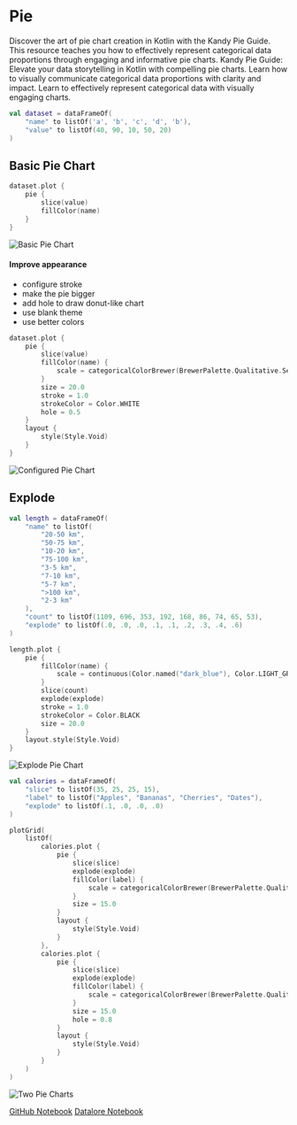 # Pie

<show-structure for="chapter,procedure" depth="2"></show-structure>

<web-summary>
Discover the art of pie chart creation in Kotlin with the Kandy Pie Guide.
This resource teaches you how to effectively represent categorical data proportions through engaging and informative pie charts.
</web-summary>

<card-summary>
Kandy Pie Guide: Elevate your data storytelling in Kotlin with compelling pie charts.
Learn how to visually communicate categorical data proportions with clarity and impact.
</card-summary>

<link-summary>
Learn to effectively represent categorical data with visually engaging charts.
</link-summary>



<!---IMPORT org.jetbrains.kotlinx.kandy.letsplot.samples.guides.Pie-->

<!---FUN guidePieData-->

```kotlin
val dataset = dataFrameOf(
    "name" to listOf('a', 'b', 'c', 'd', 'b'),
    "value" to listOf(40, 90, 10, 50, 20)
)
```

<!---END-->

## Basic Pie Chart

<!---FUN guidePieBasicPieChart-->

```kotlin
dataset.plot {
    pie {
        slice(value)
        fillColor(name)
    }
}
```

<!---END-->

![Basic Pie Chart](guidePieBasicPieChart.svg)

#### Improve appearance

* configure stroke
* make the pie bigger
* add hole to draw donut-like chart
* use blank theme
* use better colors

<!---FUN guidePieCustomizedPieChart-->

```kotlin
dataset.plot {
    pie {
        slice(value)
        fillColor(name) {
            scale = categoricalColorBrewer(BrewerPalette.Qualitative.Set1)
        }
        size = 20.0
        stroke = 1.0
        strokeColor = Color.WHITE
        hole = 0.5
    }
    layout {
        style(Style.Void)
    }
}
```

<!---END-->

![Configured Pie Chart](guidePieCustomizedPieChart.svg)

## Explode

<!---FUN guidePieLengthData-->

```kotlin
val length = dataFrameOf(
    "name" to listOf(
        "20-50 km",
        "50-75 km",
        "10-20 km",
        "75-100 km",
        "3-5 km",
        "7-10 km",
        "5-7 km",
        ">100 km",
        "2-3 km"
    ),
    "count" to listOf(1109, 696, 353, 192, 168, 86, 74, 65, 53),
    "explode" to listOf(.0, .0, .0, .1, .1, .2, .3, .4, .6)
)
```

<!---END-->

<!---FUN guidePieExplodePieChart-->

```kotlin
length.plot {
    pie {
        fillColor(name) {
            scale = continuous(Color.named("dark_blue"), Color.LIGHT_GREEN)
        }
        slice(count)
        explode(explode)
        stroke = 1.0
        strokeColor = Color.BLACK
        size = 20.0
    }
    layout.style(Style.Void)
}
```

<!---END-->

![Explode Pie Chart](guidePieExplodePieChart.svg)

<!---FUN guidePieCaloriesData-->

```kotlin
val calories = dataFrameOf(
    "slice" to listOf(35, 25, 25, 15),
    "label" to listOf("Apples", "Bananas", "Cherries", "Dates"),
    "explode" to listOf(.1, .0, .0, .0)
)
```

<!---END-->

<!---FUN guidePieChartsInPlotGrid-->

```kotlin
plotGrid(
    listOf(
        calories.plot {
            pie {
                slice(slice)
                explode(explode)
                fillColor(label) {
                    scale = categoricalColorBrewer(BrewerPalette.Qualitative.Set1)
                }
                size = 15.0
            }
            layout {
                style(Style.Void)
            }
        },
        calories.plot {
            pie {
                slice(slice)
                explode(explode)
                fillColor(label) {
                    scale = categoricalColorBrewer(BrewerPalette.Qualitative.Set1)
                }
                size = 15.0
                hole = 0.8
            }
            layout {
                style(Style.Void)
            }
        }
    )
)
```

<!---END-->

![Two Pie Charts](guidePieChartsInPlotGrid.svg)


<seealso style="cards">
       <category ref="example-ktnb">
           <a href="https://github.com/Kotlin/kandy/blob/main/examples/notebooks/lets-plot/guides/pie.ipynb" summary="View the notebook on our GitHub repository">GitHub Notebook</a>
           <a href="https://datalore.jetbrains.com/report/static/KQKedA4jDrKu63O53gEN0z/NLBjw7czv1wZOB7wyuIQz7" summary="Experiment with this example on Datalore">Datalore Notebook</a>
       </category>
</seealso>
